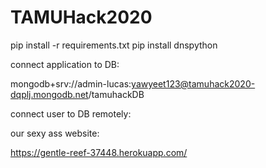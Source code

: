 # TAMUHack2020
pip install -r requirements.txt
pip install dnspython


connect application to DB:

mongodb+srv://admin-lucas:yawyeet123@tamuhack2020-dqplj.mongodb.net/tamuhackDB

connect user to DB remotely: 

our sexy ass website:

https://gentle-reef-37448.herokuapp.com/
